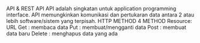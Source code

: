 API & REST API
API adalah singkatan untuk application programming interface. API memungkinkan komunikasi dan pertukaran data antara 2 atau lebih software/sistem yang terpisah. 
HTTP METHOD 
4 METHOD
Resource: URL 
Get : membaca data
Put : membuat/mengganti data 
Post : membuat data baru
Delete : menghapus data yang ada

